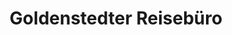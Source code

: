 ---
title: "Goldenstedter Reisebüro"
url: /goldenstedt/goldenstedter-reisebuero/
shop: Reisebüro
---